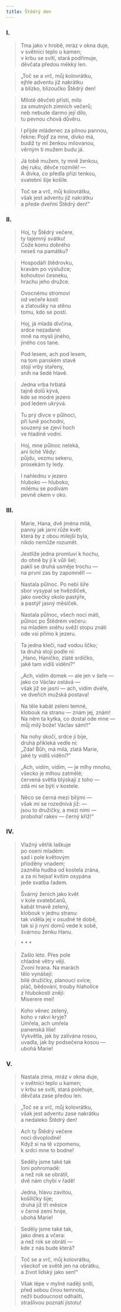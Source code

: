 ```yaml
---
title: Štědrý den
---
```


### I.

> Tma jako v hrobě, mráz v okna duje,  
> v světnici teplo u kamen;  
> v krbu se svítí, stará podřimuje,  
> děvčata předou měkký len.

> „Toč se a vrč, můj kolovrátku,  
> ejhle adventu již nakrátku  
> a blízko, blizoučko Štědrý den!

> Mílotě děvčeti přísti, mílo  
> za smutných zimních večerů;  
> neb nebude darmo její dílo,  
> tu pevnou chová důvěru.

> I přijde mládenec za pilnou pannou,  
> řekne: Pojď za mne, dívko má,  
> budiž ty mi ženkou milovanou,  
> věrným ti mužem budu já.

> Já tobě mužem, ty mně ženkou,  
> dej ruku, děvče rozmilé! —  
> A dívka, co předla přízi tenkou,  
> svatební šije košile.

> Toč se a vrč, můj kolovrátku,  
> však jest adventu již nakrátku  
> a přede dveřmi Štědrý den!“

### II.

> Hoj, ty Štědrý večere,  
> ty tajemný svátku!  
> Cože komu dobrého  
> neseš na památku?

> Hospodáři štědrovku,  
> kravám po výslužce;  
> kohoutovi česneku,  
> hrachu jeho družce.

> Ovocnému stromoví  
> od večeře kosti  
> a zlatoušky na stěnu  
> tomu, kdo se postí.

> Hoj, já mladá dívčina,  
> srdce nezadané:  
> mně na mysli jiného,  
> jiného cos tane.

> Pod lesem, ach pod lesem,  
> na tom panském stavě  
> stojí vrby stařeny,  
> sníh na šedé hlavě.

> Jedna vrba hrbatá  
> tajně dolů kývá,  
> kde se modré jezero  
> pod ledem ukrývá.

> Tu prý dívce v půlnoci,  
> při luně pochodni,  
> souzený se zjeví hoch  
> ve hladině vodní.

> Hoj, mne půlnoc neleká,  
> ani liché Vědy:  
> půjdu, vezmu sekeru,  
> prosekám ty ledy.

> I nahlednu v jezero  
> hluboko — hluboko,  
> milému se podívám  
> pevně okem v oko.

### III.

> Marie, Hana, dvě jména milá,  
> panny jak jarní růže květ:  
> která by z obou milejší byla,  
> nikdo nemůže rozumět.

> Jestliže jedna promluví k hochu,  
> do ohně by jí k vůli šel;  
> pakli se druhá usměje trochu —  
> na první zas by zapomněl! —

> Nastala půlnoc. Po nebi šíře  
> sbor vysypal se hvězdiček,  
> jako ovečky okolo pastýře,  
> a pastýř jasný měsíček.

> Nastala půlnoc, všech nocí máti,  
> půlnoc po Štědrém večeru:  
> na mladém sněhu svěží stopu znáti  
> ode vsi přímo k jezeru.

> Ta jedna klečí, nad vodou líčko;  
> ta druhá stojí podle ní:  
> „Hano, Haničko, zlaté srdíčko,  
> jaké tam vidíš vidění?“

> „Ach, vidím domek — ale jen v šeře —  
> jako co Václav ostává —  
> však již se jasní — ach, vidím dvéře,  
> ve dveřích mužská postava!

> Na těle kabát zeleni temné,  
> klobouk na stranu — znám jej, znám!  
> Na něm ta kytka, co dostal ode mne —  
> můj milý bože! Václav sám!!“

> Na nohy skočí, srdce jí bije,  
> druhá přikleká vedle ní:  
> „Zdař Bůh, má milá, zlatá Marie,  
> jaké ty vidíš vidění?“

> „Ach, vidím, vidím, — je mlhy mnoho,  
> všecko je mlhou zatmělé;  
> červená světla blýskají z toho —  
> zdá mi se býti v kostele.

> Něco se černá mezi bílými —  
> však mi se rozednívá již: —  
> jsou to družičky, a mezi nimi —  
> proboha! rakev — černý kříž!“

### IV.

> Vlažný větřík laškuje  
> po osení mladém:  
> sad i pole květovým  
> přioděny vnadem;  
> zazněla hudba od kostela zrána,  
> a za ní hejsa! kvítím osypána  
> jede svatba řadem.

> Švárný ženich jako květ  
> v kole svatebčanů,  
> kabát tmavě zelený,  
> klobouk v jednu stranu:  
> tak viděla jej v osudné té době,  
> tak si ji nyní domů vede k sobě,  
> švárnou ženku Hanu.

> \* \* \*

> Zašlo léto. Přes pole  
> chladné větry vějí.  
> Zvoní hrana. Na marách  
> tělo vynášejí:  
> bílé družičky, planoucí svíce;  
> pláč, bědování, trouby hlaholíce  
> z hlubokosti znějí:  
> Miserere mei!

> Koho věnec zelený,  
> koho v rakvi kryje?  
> Umřela, ach umřela  
> panenská lilie!  
> Vykvětla, jak by zalívána rosou,  
> uvadla, jak by podsečena kosou —  
> ubohá Marie!

### V.

> Nastala zima, mráz v okna duje,  
> v světnici teplo u kamen;  
> v krbu se svítí, stará polehuje,  
> děvčata zase předou len.

> „Toč se a vrč, můj kolovrátku,  
> však jest adventu zase nakrátku  
> a nedaleko Štědrý den!

> Ach ty Štědrý večere  
> noci divoplodné!  
> Když si na tě vzpomenu,  
> k srdci mne to bodne!

> Seděly jsme také tak  
> loni pohromadě:  
> a než rok se obrátil,  
> dvě nám chybí v řadě!

> Jedna, hlavu zavitou,  
> košiličky šije;  
> druhá již tři měsíce  
> v černé zemi hnije,  
> ubohá Marie!

> Seděly jsme také tak,  
> jako dnes a včera:  
> a než rok se obrátí —  
> kde z nás bude která?

> Toč se a vrč, můj kolovrátku,  
> všeckoť ve světě jen na obrátku,  
> a život lidský jako sen!“

> Však lépe v mylné naději sníti,  
> před sebou čirou temnotu,  
> nežli budoucnost odhaliti,  
> strašlivou poznati jistotu!
